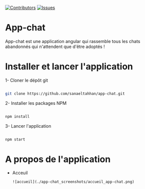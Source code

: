 [![Contributors][contributors-shield]][contributors-url] [![Issues][issues-shield]][issues-url]

# App-chat

App-chat est une application angular qui rassemble tous les chats abandonnés qui n'attendent que d'être adoptés !



# Installer et lancer l'application



1- Cloner le dépôt git

```sh

git clone https://github.com/sanaeltahhan/app-chat.git

```



2- Installer les packages NPM

```sh

npm install

```



3- Lancer l'application

```sh

npm start

```



# A propos de l'application



* Acceuil

  ```
  ![accueil](./app-chat_screenshots/accueil_app-chat.png)
  ```



<!-- Markdown links & images -->

[contributors-shield]: https://img.shields.io/github/contributors/sanaeltahhan/app-chat.svg?style=flat-square
[contributors-url]: https://github.com/sanaeltahhan/app-chat/graphs/contributors
[issues-url]: https://github.com/sanaeltahhan/app-chat/issues
[issues-shield]: https://img.shields.io/github/issues/sanaeltahhan/app-chat.svg?style=flat-square
[ accueil ]: ./app-chat_screenshots/accueil_app-chat.png

